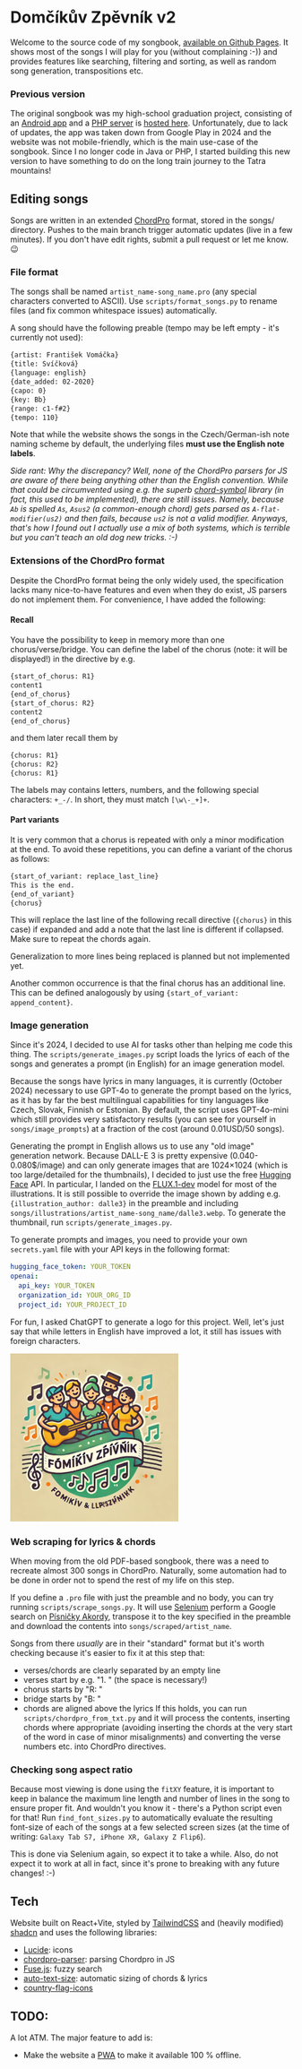 # Domčíkův Zpěvník v2
Welcome to the source code of my songbook, [available on Github Pages](https://tragram.github.io/domcikuv-zpevnik-v2/). It shows most of the songs I will play for you (without complaining :-)) and provides features like searching, filtering and sorting, as well as random song generation, transpositions etc.

### Previous version
The original songbook was my high-school graduation project, consisting of an [Android app](https://github.com/tragram/DomcikuvZpevnik) and a [PHP server](https://github.com/tragram/DomcikuvZpevnik-Server) is [hosted here](https://appelt.cz/domcikuvzpevnik/). Unfortunately, due to lack of updates, the app was taken down from Google Play in 2024 and the website was not mobile-friendly, which is the main use-case of the songbook. Since I no longer code in Java or PHP, I started building this new version to have something to do on the long train journey to the Tatra mountains!

## Editing songs
Songs are written in an extended [ChordPro](https://www.chordpro.org/chordpro/chordpro-introduction/) format, stored in the songs/ directory. Pushes to the main branch trigger automatic updates (live in a few minutes). If you don't have edit rights, submit a pull request or let me know. 😉

### File format
The songs shall be named `artist_name-song_name.pro` (any special characters converted to ASCII). Use `scripts/format_songs.py` to rename files (and fix common whitespace issues) automatically.

A song should have the following preable (tempo may be left empty - it's currently not used):
```chordpro
{artist: František Vomáčka}
{title: Svíčková}
{language: english}
{date_added: 02-2020}
{capo: 0}
{key: Bb}
{range: c1-f#2}
{tempo: 110}
```
Note that while the website shows the songs in the Czech/German-ish note naming scheme by default, the underlying files **must use the English note labels**. 

*Side rant: Why the discrepancy? Well, none of the ChordPro parsers for JS are aware of there being anything other than the English convention. While that could be circumvented using e.g. the superb [chord-symbol](https://github.com/no-chris/chord-symbol) library (in fact, this used to be implemented), there are still issues. Namely, because `Ab` is spelled `As`, `Asus2` (a common-enough chord) gets parsed as `A-flat-modifier(us2)` and then fails, because `us2` is not a valid modifier. Anyways, that's how I found out I actually use a mix of both systems, which is terrible but you can't teach an old dog new tricks. :-)*

### Extensions of the ChordPro format
Despite the ChordPro format being the only widely used, the specification lacks many nice-to-have features and even when they do exist, JS parsers do not implement them. For convenience, I have added the following:

#### Recall
You have the possibility to keep in memory more than one chorus/verse/bridge. You can define the label of the chorus (note: it will be displayed!) in the directive by e.g. 
```chordpro
{start_of_chorus: R1}
content1
{end_of_chorus}
{start_of_chorus: R2}
content2
{end_of_chorus}
```
and them later recall them by 
```
{chorus: R1}
{chorus: R2}
{chorus: R1}
```
The labels may contains letters, numbers, and the following special characters: `+_-/`. In short, they must match `[\w\-_+]+`.

#### Part variants
It is very common that a chorus is repeated with only a minor modification at the end. To avoid these repetitions, you can define a variant of the chorus as follows:
```
{start_of_variant: replace_last_line}
This is the end.
{end_of_variant}
{chorus}
```
This will replace the last line of the following recall directive (`{chorus}` in this case) if expanded and add a note that the last line is different if collapsed. Make sure to repeat the chords again.

Generalization to more lines being replaced is planned but not implemented yet.

Another common occurrence is that the final chorus has an additional line. This can be defined analogously by using  `{start_of_variant: append_content}`.

### Image generation
Since it's 2024, I decided to use AI for tasks other than helping me code this thing. The `scripts/generate_images.py` script loads the lyrics of each of the songs and generates a prompt (in English) for an image generation model.

Because the songs have lyrics in many languages, it is currently (October 2024) necessary to use GPT-4o to generate the prompt based on the lyrics, as it has by far the best multilingual capabilities for tiny languages like Czech, Slovak, Finnish or Estonian. By default, the script uses GPT-4o-mini which still provides very satisfactory results (you can see for yourself in `songs/image_prompts`) at a fraction of the cost (around 0.01USD/50 songs).

Generating the prompt in English allows us to use any "old image" generation network. Because DALL-E 3 is pretty expensive (0.040-0.080$/image) and can only generate images that are 1024×1024 (which is too large/detailed for the thumbnails), I decided to just use the free [Hugging Face](https://huggingface.co/) API. In particular, I landed on the [FLUX.1-dev](https://huggingface.co/black-forest-labs/FLUX.1-dev) model for most of the illustrations. It is still possible to override the image shown by adding e.g. `{illustration_author: dalle3}` in the preamble and including `songs/illustrations/artist_name-song_name/dalle3.webp`. To generate the thumbnail, run `scripts/generate_images.py`.

To generate prompts and images, you need to provide your own `secrets.yaml` file with your API keys in the following format:
```yaml
hugging_face_token: YOUR_TOKEN
openai:
  api_key: YOUR_TOKEN
  organization_id: YOUR_ORG_ID
  project_id: YOUR_PROJECT_ID
```

For fun, I asked ChatGPT to generate a logo for this project. Well, let's just say that while letters in English have improved a lot, it still has issues with foreign characters.

<img src="public/dalle_logo.webp" title="Logo generated by DALL-E 3" width="300">

### Web scraping for lyrics & chords
When moving from the old PDF-based songbook, there was a need to recreate almost 300 songs in ChordPro. Naturally, some automation had to be done in order not to spend the rest of my life on this step.

If you define a `.pro` file with just the preamble and no body, you can try running `scripts/scrape_songs.py`. It will use [Selenium](https://pypi.org/project/selenium/) perform a Google search on [Písničky Akordy](https://pisnicky-akordy.cz/), transpose it to the key specified in the preamble and download the contents into `songs/scraped/artist_name`. 

Songs from there *usually* are in their "standard" format but it's worth checking because it's easier to fix it at this step that:
* verses/chords are clearly separated by an empty line
* verses start by e.g. "1. " (the space is necessary!)
* chorus starts by "R: "
* bridge starts by "B: "
* chords are aligned  above the lyrics
If this holds, you can run `scripts/chordpro_from_txt.py` and it will process the contents, inserting chords where appropriate (avoiding inserting the chords at the very start of the word in case of minor misalignments) and converting the verse numbers etc. into ChordPro directives.

### Checking song aspect ratio
Because most viewing is done using the `fitXY` feature, it is important to keep in balance the maximum line length and number of lines in the song to ensure proper fit. And wouldn't you know it - there's a Python script even for that! Run `find_font_sizes.py` to automatically evaluate the resulting font-size of each of the songs at a few selected screen sizes (at the time of writing: `Galaxy Tab S7, iPhone XR, Galaxy Z Flip6`).

This is done via Selenium again, so expect it to take a while. Also, do not expect it to work at all in fact, since it's prone to breaking with any future changes! :-)

## Tech
Website built on React+Vite, styled by [TailwindCSS](https://tailwindcss.com) and (heavily modified) [shadcn](https://ui.shadcn.com/) and uses the following libraries:
* [Lucide](https://lucide.dev/): icons
* [chordpro-parser](https://github.com/chordproject/chorpro-parser/): parsing Chordpro in JS
* [Fuse.js](https://www.fusejs.io/): fuzzy search
* [auto-text-size](https://www.npmjs.com/package/auto-text-size): automatic sizing of chords & lyrics
* [country-flag-icons](https://www.npmjs.com/package/country-flag-icons)

## TODO:
A lot ATM. The major feature to add is:
* Make the website a [PWA](https://en.wikipedia.org/wiki/Progressive_web_app) to make it available 100 % offline.
